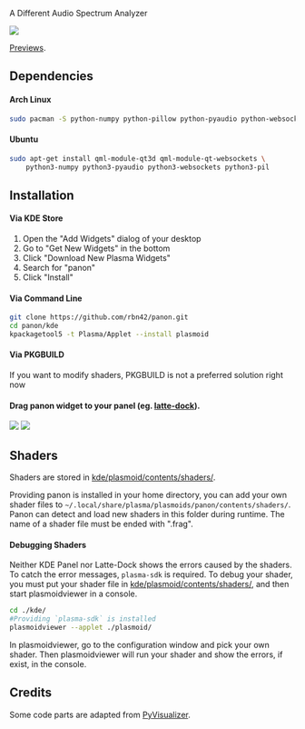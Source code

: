 
A Different Audio Spectrum Analyzer

![](../../wiki/plasmoid/preview.png)

[Previews](../../wiki/Previews).

## Dependencies

#### Arch Linux

```bash
sudo pacman -S python-numpy python-pillow python-pyaudio python-websockets qt5-websockets qt5-3d 
```

#### Ubuntu

```bash
sudo apt-get install qml-module-qt3d qml-module-qt-websockets \
    python3-numpy python3-pyaudio python3-websockets python3-pil 
```

## Installation

#### Via KDE Store

1. Open the "Add Widgets" dialog of your desktop
2. Go to "Get New Widgets" in the bottom
3. Click "Download New Plasma Widgets"
4. Search for "panon"
5. Click "Install"

#### Via Command Line

```bash
git clone https://github.com/rbn42/panon.git
cd panon/kde
kpackagetool5 -t Plasma/Applet --install plasmoid
```

#### Via PKGBUILD

If you want to modify shaders, PKGBUILD is not a preferred solution right now 

#### Drag panon widget to your panel (eg. [latte-dock](https://github.com/psifidotos/Latte-Dock)).
![](../../wiki/plasmoid/step1.png)
![](../../wiki/plasmoid/step2.png)

## Shaders

Shaders are stored in [kde/plasmoid/contents/shaders/](kde/plasmoid/contents/shaders/). 

Providing panon is installed in your home directory, you can add your own shader files to ```~/.local/share/plasma/plasmoids/panon/contents/shaders/```. Panon can detect and load new shaders in this folder during runtime. The name of a shader file must be ended with ".frag".

#### Debugging Shaders

Neither KDE Panel nor Latte-Dock shows the errors caused by the shaders. To catch the error messages, `plasma-sdk` is required. To debug your shader, you must put your shader file in [kde/plasmoid/contents/shaders/](kde/plasmoid/contents/shaders/), and then start plasmoidviewer in a console. 
```bash
cd ./kde/
#Providing `plasma-sdk` is installed
plasmoidviewer --applet ./plasmoid/
```
In plasmoidviewer, go to the configuration window and pick your own shader. 
Then plasmoidviewer will run your shader and show the errors, if exist, in the console.

## Credits

Some code parts are adapted from [PyVisualizer](https://github.com/ajalt/PyVisualizer).
